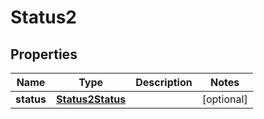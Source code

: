 

# Status2


## Properties

| Name | Type | Description | Notes |
|------------ | ------------- | ------------- | -------------|
|**status** | [**Status2Status**](Status2Status.md) |  |  [optional] |



